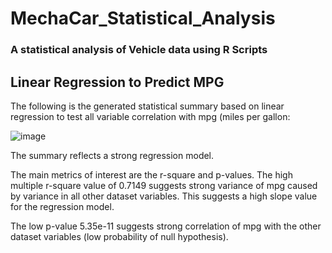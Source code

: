 # MechaCar_Statistical_Analysis

### A statistical analysis of Vehicle data using R Scripts

## Linear Regression to Predict MPG

The following is the generated statistical summary based on linear regression to test all variable correlation with mpg (miles per gallon:

![image](https://user-images.githubusercontent.com/79061124/126710340-8de5ebdf-506c-4bd3-842c-db61eaa6d605.png)

The summary reflects a strong regression model.

The main metrics of interest are the r-square and p-values. The high multiple r-square value of 0.7149 suggests strong variance of mpg caused by variance in all other dataset variables. This suggests a high slope value for the regression model.

The low p-value 5.35e-11 suggests strong correlation of mpg with the other dataset variables (low probability of null hypothesis). 




